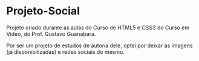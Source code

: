 # Projeto-Social
 
Projeto criado durante as aulas do Curso de HTML5 e CSS3 do Curso em Video, do Prof. Gustavo Guanabara.

Por ser um projeto de estudos de autoria dele, optei por deixar as imagens (já disponibilizadas) e redes sociais do mesmo.